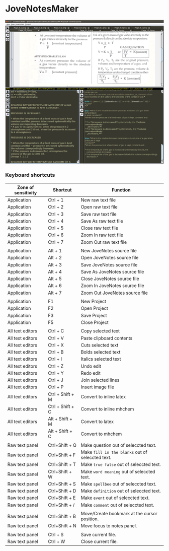 # JoveNotesMaker

![Screenshot](/docs/app.png?raw=true)

### Keyboard shortcuts

Zone of sensitivity   | Shortcut         | Function
----------------------|------------------|----------------------
Application           | Ctrl + 1         | New raw text file
Application           | Ctrl + 2         | Open raw text file
Application           | Ctrl + 3         | Save raw text file
Application           | Ctrl + 4         | Save As raw text file
Application           | Ctrl + 5         | Close raw text file
Application           | Ctrl + 6         | Zoom In raw text file
Application           | Ctrl + 7         | Zoom Out raw text file
                      |                  |
Application           | Alt  + 1         | New JoveNotes source file
Application           | Alt  + 2         | Open JoveNotes source file
Application           | Alt  + 3         | Save JoveNotes source file
Application           | Alt  + 4         | Save As JoveNotes source file
Application           | Alt  + 5         | Close JoveNotes source file
Application           | Alt  + 6         | Zoom In JoveNotes source file
Application           | Alt  + 7         | Zoom Out JoveNotes source file
                      |                  |
Application           | F1               | New Project
Application           | F2               | Open Project
Application           | F3               | Save Project
Application           | F5               | Close Project
                      |                  |
All text editors      | Ctrl + C         | Copy selected text
All text editors      | Ctrl + V         | Paste clipboard contents
All text editors      | Ctrl + X         | Cuts selected text
All text editors      | Ctrl + B         | Bolds selected text
All text editors      | Ctrl + I         | Italics selected text
All text editors      | Ctrl + Z         | Undo edit
All text editors      | Ctrl + Y         | Redo edit
All text editors      | Ctrl + J         | Join selected lines
All text editors      | Ctrl + P         | Insert image file
All text editors      | Ctrl + Shift + M | Convert to inline latex                       
All text editors      | Ctrl + Shift + C | Convert to inline mhchem 
All text editors      | Alt  + Shift + M | Convert to latex                       
All text editors      | Alt  + Shift + C | Convert to mhchem
                      |                  |
Raw text panel        | Ctrl+Shift + Q   | Make question out of seleccted text.
Raw text panel        | Ctrl+Shift + F   | Make `fill in the blanks` out of seleccted text.
Raw text panel        | Ctrl+Shift + T   | Make `true false` out of seleccted text.
Raw text panel        | Ctrl+Shift + W   | Make `word meaning` out of seleccted text.
Raw text panel        | Ctrl+Shift + S   | Make `spellbee` out of seleccted text.
Raw text panel        | Ctrl+Shift + D   | Make `definition` out of seleccted text.
Raw text panel        | Ctrl+Shift + E   | Make `event` out of seleccted text.
Raw text panel        | Ctrl+Shift + /   | Make `comment` out of seleccted text.
                      |                  |
Raw text panel        | Ctrl+Shift + B   | Move/Create bookmark at the cursor position.
Raw text panel        | Ctrl+Shift + N   | Move focus to notes panel.
                      |                  |
Raw text panel        | Ctrl + S         | Save current file.
Raw text panel        | Ctrl + W         | Close current file.

